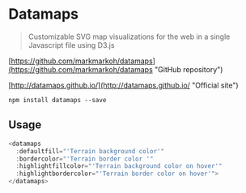 # Datamaps

> Customizable SVG map visualizations for the web in a single Javascript file using D3.js

[https://github.com/markmarkoh/datamaps](https://github.com/markmarkoh/datamaps "GitHub repository")

[http://datamaps.github.io/](http://datamaps.github.io/ "Official site")

```
npm install datamaps --save
```

## Usage

```javascript
<datamaps
  :defaultfill="'Terrain background color'"
  :bordercolor="'Terrain border color '"
  :highlightfillcolor="'Terrain background color on hover'"
  :highlightbordercolor="'Terrain border color on hover'">
</datamaps>
```
